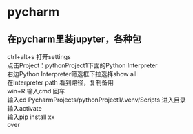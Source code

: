 # pycharm
## 在pycharm里装jupyter，各种包 
ctrl+alt+s 打开settings  
点击Project：pythonProject1下面的Python Interpreter   
右边Python Interpreter筛选框下拉选择show all  
在Interpreter path 看到路径，复制备用  
win+R 输入cmd 回车  
输入cd  PycharmProjects/pythonProject1/.venv/Scripts 进入目录  
输入activate  
输入pip install xx  
over  
